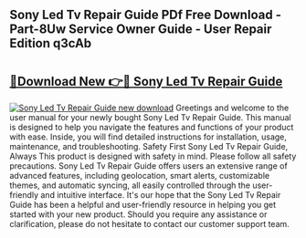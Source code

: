 ## Sony Led Tv Repair Guide PDf Free Download - Part-8Uw Service Owner Guide - User Repair Edition q3cAb

# <h2><a href="http://bc74913.oget.top/?id=Sony+Led+Tv+Repair+Guide">🔗Download New 👉🔴 Sony Led Tv Repair Guide</a></h2>

[![Sony Led Tv Repair Guide new download](https://i.imgur.com/5g1atiW.png)](http://bc74913.oget.top/?id=Sony+Led+Tv+Repair+Guide)
Greetings and welcome to the user manual for your newly bought Sony Led Tv Repair Guide. This manual is designed to help you navigate the features and functions of your product with ease. Inside, you will find detailed instructions for installation, usage, maintenance, and troubleshooting. Safety First Sony Led Tv Repair Guide, Always This product is designed with safety in mind. Please follow all safety precautions. Sony Led Tv Repair Guide offers users an extensive range of advanced features, including geolocation, smart alerts, customizable themes, and automatic syncing, all easily controlled through the user-friendly and intuitive interface. It's our hope that the Sony Led Tv Repair Guide has been a helpful and user-friendly resource in helping you get started with your new product. Should you require any assistance or clarification, please do not hesitate to contact our customer support team.
